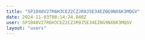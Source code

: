 ```yaml
---
title: "SP1048V27R6H3CEZ2CZJR9J5E34EZ0G9NX6K3MQGV"
date: 2024-11-03T08:14:24.840Z
user: SP1048V27R6H3CEZ2CZJR9J5E34EZ0G9NX6K3MQGV
layout: "users"
---
```

    